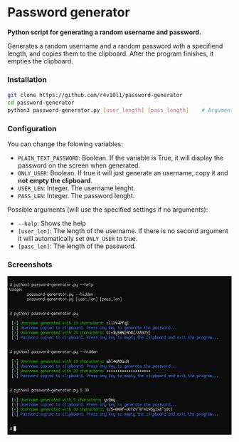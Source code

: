 # Password generator
**Python script for generating a random username and password.**

Generates a random username and a random password with a specifiend length, and copies them to the clipboard. After the program finishes, it empties the clipboard.

### Installation
```bash
git clone https://github.com/r4v10l1/password-generator
cd password-generator
python3 password-generator.py [user_length] [pass_length]    # Arguments are optional
```

### Configuration
You can change the folowing variables:
* `PLAIN_TEXT_PASSWORD`: Boolean. If the variable is True, it will display the password on the screen when generated.
* `ONLY_USER`: Boolean. If true it will just generate an username, copy it and **not empty the clipboard**.
* `USER_LEN`: Integer. The username lenght.
* `PASS_LEN`: Integer. The password lenght.

Possible arguments (will use the specified settings if no arguments):
* `--help`: Shows the help
* `[user_len]`: The length of the username. If there is no second argument it will automatically set `ONLY_USER` to true.
* `[pass_len]`: The length of the password.

### Screenshots
![screenshot-1](images/screenshot1.png)
